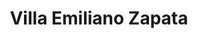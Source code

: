---
title: Villa Emiliano Zapata
url: /villa-emiliano-zapata/
latitude: 19.364
longitude: -96.657
---